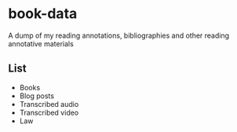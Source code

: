 # book-data
A dump of my reading annotations, bibliographies and other reading annotative materials

## List
- Books
- Blog posts
- Transcribed audio
- Transcribed video
- Law
